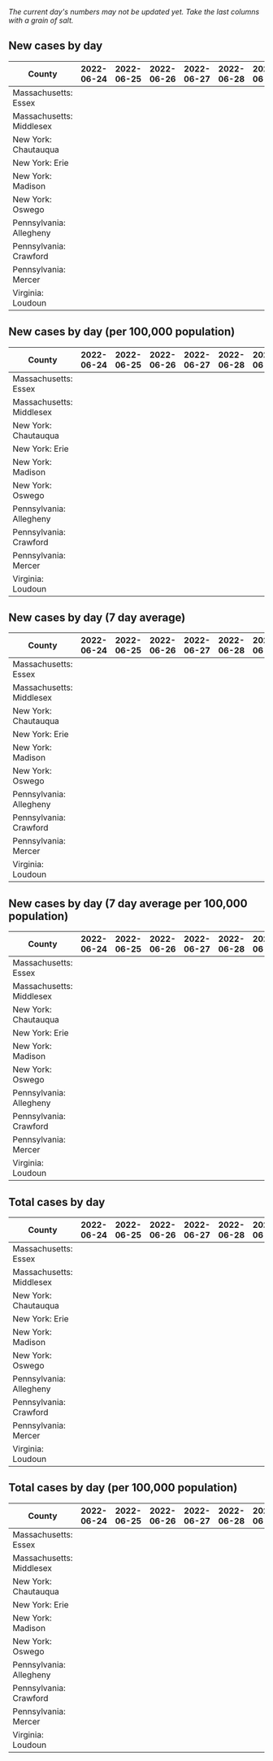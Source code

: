 _The current day's numbers may not be updated yet. Take the last columns with a grain of salt._
## New cases by day

| County | 2022-06-24 | 2022-06-25 | 2022-06-26 | 2022-06-27 | 2022-06-28 | 2022-06-29 | 2022-06-30 |
| --- | --- | --- | --- | --- | --- | --- | --- |
| Massachusetts: Essex |  |  |  |  |  |  |  |
| Massachusetts: Middlesex |  |  |  |  |  |  |  |
| New York: Chautauqua |  |  |  |  |  |  |  |
| New York: Erie |  |  |  |  |  |  |  |
| New York: Madison |  |  |  |  |  |  |  |
| New York: Oswego |  |  |  |  |  |  |  |
| Pennsylvania: Allegheny |  |  |  |  |  |  |  |
| Pennsylvania: Crawford |  |  |  |  |  |  |  |
| Pennsylvania: Mercer |  |  |  |  |  |  |  |
| Virginia: Loudoun |  |  |  |  |  |  |  |

## New cases by day (per 100,000 population)

| County | 2022-06-24 | 2022-06-25 | 2022-06-26 | 2022-06-27 | 2022-06-28 | 2022-06-29 | 2022-06-30 |
| --- | --- | --- | --- | --- | --- | --- | --- |
| Massachusetts: Essex |  |  |  |  |  |  |  |
| Massachusetts: Middlesex |  |  |  |  |  |  |  |
| New York: Chautauqua |  |  |  |  |  |  |  |
| New York: Erie |  |  |  |  |  |  |  |
| New York: Madison |  |  |  |  |  |  |  |
| New York: Oswego |  |  |  |  |  |  |  |
| Pennsylvania: Allegheny |  |  |  |  |  |  |  |
| Pennsylvania: Crawford |  |  |  |  |  |  |  |
| Pennsylvania: Mercer |  |  |  |  |  |  |  |
| Virginia: Loudoun |  |  |  |  |  |  |  |

## New cases by day (7 day average)

| County | 2022-06-24 | 2022-06-25 | 2022-06-26 | 2022-06-27 | 2022-06-28 | 2022-06-29 | 2022-06-30 |
| --- | --- | --- | --- | --- | --- | --- | --- |
| Massachusetts: Essex |  |  |  |  |  |  |  |
| Massachusetts: Middlesex |  |  |  |  |  |  |  |
| New York: Chautauqua |  |  |  |  |  |  |  |
| New York: Erie |  |  |  |  |  |  |  |
| New York: Madison |  |  |  |  |  |  |  |
| New York: Oswego |  |  |  |  |  |  |  |
| Pennsylvania: Allegheny |  |  |  |  |  |  |  |
| Pennsylvania: Crawford |  |  |  |  |  |  |  |
| Pennsylvania: Mercer |  |  |  |  |  |  |  |
| Virginia: Loudoun |  |  |  |  |  |  |  |

## New cases by day (7 day average per 100,000 population)

| County | 2022-06-24 | 2022-06-25 | 2022-06-26 | 2022-06-27 | 2022-06-28 | 2022-06-29 | 2022-06-30 |
| --- | --- | --- | --- | --- | --- | --- | --- |
| Massachusetts: Essex |  |  |  |  |  |  |  |
| Massachusetts: Middlesex |  |  |  |  |  |  |  |
| New York: Chautauqua |  |  |  |  |  |  |  |
| New York: Erie |  |  |  |  |  |  |  |
| New York: Madison |  |  |  |  |  |  |  |
| New York: Oswego |  |  |  |  |  |  |  |
| Pennsylvania: Allegheny |  |  |  |  |  |  |  |
| Pennsylvania: Crawford |  |  |  |  |  |  |  |
| Pennsylvania: Mercer |  |  |  |  |  |  |  |
| Virginia: Loudoun |  |  |  |  |  |  |  |

## Total cases by day

| County | 2022-06-24 | 2022-06-25 | 2022-06-26 | 2022-06-27 | 2022-06-28 | 2022-06-29 | 2022-06-30 |
| --- | --- | --- | --- | --- | --- | --- | --- |
| Massachusetts: Essex |  |  |  |  |  |  | 225026 |
| Massachusetts: Middlesex |  |  |  |  |  |  | 379392 |
| New York: Chautauqua |  |  |  |  |  |  | 25846 |
| New York: Erie |  |  |  |  |  |  | 237437 |
| New York: Madison |  |  |  |  |  |  | 14756 |
| New York: Oswego |  |  |  |  |  |  | 29648 |
| Pennsylvania: Allegheny |  |  |  |  |  |  | 289042 |
| Pennsylvania: Crawford |  |  |  |  |  |  | 20951 |
| Pennsylvania: Mercer |  |  |  |  |  |  | 24412 |
| Virginia: Loudoun |  |  |  |  |  |  | 80165 |

## Total cases by day (per 100,000 population)

| County | 2022-06-24 | 2022-06-25 | 2022-06-26 | 2022-06-27 | 2022-06-28 | 2022-06-29 | 2022-06-30 |
| --- | --- | --- | --- | --- | --- | --- | --- |
| Massachusetts: Essex |  |  |  |  |  |  | 28519.2 |
| Massachusetts: Middlesex |  |  |  |  |  |  | 23539.9 |
| New York: Chautauqua |  |  |  |  |  |  | 20366.7 |
| New York: Erie |  |  |  |  |  |  | 25844.8 |
| New York: Madison |  |  |  |  |  |  | 20800.4 |
| New York: Oswego |  |  |  |  |  |  | 24279.9 |
| Pennsylvania: Allegheny |  |  |  |  |  |  | 23769.0 |
| Pennsylvania: Crawford |  |  |  |  |  |  | 24756.3 |
| Pennsylvania: Mercer |  |  |  |  |  |  | 22309.5 |
| Virginia: Loudoun |  |  |  |  |  |  | 19385.1 |
